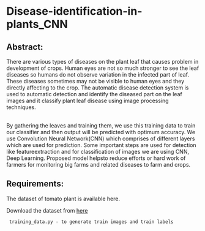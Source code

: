 # Disease-identification-in-plants_CNN

<h2><b> Abstract: </b></h2>
There are various types of diseases on the plant leaf that causes problem in development of crops. Human eyes are not so much stronger to see the leaf diseases so humans do not observe variation in the infected part of leaf. These diseases sometimes may not be visible to human eyes and they directly affecting to the crop. The automatic disease detection system is used to automatic detection and identify the diseased part on the leaf images and it classify plant leaf disease using image processing techniques.
<br></br>

By gathering the leaves and training them, we  use this  training data to  train our classifier and then output will be predicted with optimum accuracy. We use Convolution Neural Network(CNN) which comprises of different layers which are used for prediction. Some important steps are used for detection like featureextraction and for classification of images we are using CNN, Deep Learning. Proposed model helpsto reduce efforts or hard work of farmers for monitoring big farms and related diseases to farm and crops.

<h2><b> Requirements: </b></h2>
The dataset of tomato plant is available here.

Download the dataset from [here](https://drive.google.com/open?id=1DVy0LyUUfJciyo7BUFm1sHKSRdTVJgjF)

     training_data.py - to generate train images and train labels

